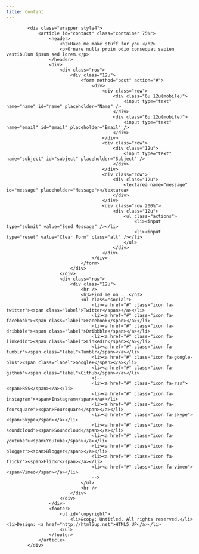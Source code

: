 ```yaml
---
title: Contant
---
```

<!-- Contact -->
			<div class="wrapper style4">
				<article id="contact" class="container 75%">
					<header>
						<h2>Have me make stuff for you.</h2>
						<p>Ornare nulla proin odio consequat sapien vestibulum ipsum sed lorem.</p>
					</header>
					<div>
						<div class="row">
							<div class="12u">
								<form method="post" action="#">
									<div>
										<div class="row">
											<div class="6u 12u(mobile)">
												<input type="text" name="name" id="name" placeholder="Name" />
											</div>
											<div class="6u 12u(mobile)">
												<input type="text" name="email" id="email" placeholder="Email" />
											</div>
										</div>
										<div class="row">
											<div class="12u">
												<input type="text" name="subject" id="subject" placeholder="Subject" />
											</div>
										</div>
										<div class="row">
											<div class="12u">
												<textarea name="message" id="message" placeholder="Message"></textarea>
											</div>
										</div>
										<div class="row 200%">
											<div class="12u">
												<ul class="actions">
													<li><input type="submit" value="Send Message" /></li>
													<li><input type="reset" value="Clear Form" class="alt" /></li>
												</ul>
											</div>
										</div>
									</div>
								</form>
							</div>
						</div>
						<div class="row">
							<div class="12u">
								<hr />
								<h3>Find me on ...</h3>
								<ul class="social">
									<li><a href="#" class="icon fa-twitter"><span class="label">Twitter</span></a></li>
									<li><a href="#" class="icon fa-facebook"><span class="label">Facebook</span></a></li>
									<li><a href="#" class="icon fa-dribbble"><span class="label">Dribbble</span></a></li>
									<li><a href="#" class="icon fa-linkedin"><span class="label">LinkedIn</span></a></li>
									<li><a href="#" class="icon fa-tumblr"><span class="label">Tumblr</span></a></li>
									<li><a href="#" class="icon fa-google-plus"><span class="label">Google+</span></a></li>
									<li><a href="#" class="icon fa-github"><span class="label">Github</span></a></li>
									<!--
									<li><a href="#" class="icon fa-rss"><span>RSS</span></a></li>
									<li><a href="#" class="icon fa-instagram"><span>Instagram</span></a></li>
									<li><a href="#" class="icon fa-foursquare"><span>Foursquare</span></a></li>
									<li><a href="#" class="icon fa-skype"><span>Skype</span></a></li>
									<li><a href="#" class="icon fa-soundcloud"><span>Soundcloud</span></a></li>
									<li><a href="#" class="icon fa-youtube"><span>YouTube</span></a></li>
									<li><a href="#" class="icon fa-blogger"><span>Blogger</span></a></li>
									<li><a href="#" class="icon fa-flickr"><span>Flickr</span></a></li>
									<li><a href="#" class="icon fa-vimeo"><span>Vimeo</span></a></li>
									-->
								</ul>
								<hr />
							</div>
						</div>
					</div>
					<footer>
						<ul id="copyright">
							<li>&copy; Untitled. All rights reserved.</li><li>Design: <a href="http://html5up.net">HTML5 UP</a></li>
						</ul>
					</footer>
				</article>
			</div>

